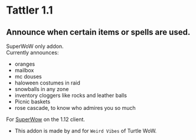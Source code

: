 Tattler 1.1
===
Announce when certain items or spells are used.
---
SuperWoW only addon.  
Currently announces:  
* oranges
* mailbox
* mc douses
* haloween costumes in raid
* snowballs in any zone
* inventory cloggers like rocks and leather balls
* Picnic baskets
* rose cascade, to know who admires you so much

For [SuperWow](https://github.com/balakethelock/SuperWoW/) on the 1.12 client.

* This addon is made by and for `Weird Vibes` of Turtle WoW.  